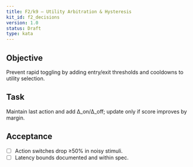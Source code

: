 ```yaml
---
title: F2/k9 — Utility Arbitration & Hysteresis
kit_id: f2_decisions
version: 1.0
status: Draft
type: kata
---
```

## Objective
Prevent rapid toggling by adding entry/exit thresholds and cooldowns to utility selection.
## Task
Maintain last action and add Δ_on/Δ_off; update only if score improves by margin.
## Acceptance
- [ ] Action switches drop ≥50% in noisy stimuli.
- [ ] Latency bounds documented and within spec.